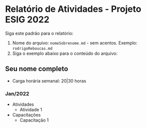 # Relatório de Atividades - Projeto ESIG 2022


Siga este padrão para o relatório:

1. Nome do arquivo: `nomeSobrenome.md` - sem acentos. Exemplo: `rodrigoReboucas.md`
2. Siga o exemplo abaixo para o conteúdo do arquivo:

<!-- Coloque seu nome com um título 2: ## -->
## Seu nome completo
  * Carga horária semanal: 20|30 horas

<!-- Coloque um título  ### para cada mês. Ex.: ### Jan/2022 -->
### Jan/2022

<!-- 
Informe as atividades que voce desempenhou e as capacitações que fez - de forma resumida.
Responda basicamente: o que você fez? O que você aprendeu?
-->
  * Atividades
    * Atividade 1
  * Capacitações
    * Capacitação 1

<!-- 
### Fev/2022
  * Atividades
    * Atividade 1
  * Capacitações
    * Capacitação 1
-->  

<!-- 
### Mar/2022
  * Atividades
    * Atividade 1
  * Capacitações
    * Capacitação 1
-->  

<!-- 
### Abr/2022
  * Atividades
    * Atividade 1
  * Capacitações
    * Capacitação 1
-->  

<!-- 
### Mai/2022
  * Atividades
    * Atividade 1
  * Capacitações
    * Capacitação 1
-->  

<!-- 
### Jun/2022
  * Atividades
    * Atividade 1
  * Capacitações
    * Capacitação 1
-->  

<!-- 
### Jul/2022
  * Atividades
    * Atividade 1
  * Capacitações
    * Capacitação 1
-->  

<!-- 
### Ago/2022
  * Atividades
    * Atividade 1
  * Capacitações
    * Capacitação 1
-->  

<!-- 
### Set/2022
  * Atividades
    * Atividade 1
  * Capacitações
    * Capacitação 1
-->  

<!-- 
### Out/2022
  * Atividades
    * Atividade 1
  * Capacitações
    * Capacitação 1
-->  

<!-- 
### Nov/2022
  * Atividades
    * Atividade 1
  * Capacitações
    * Capacitação 1
-->  

<!-- 
### Dez/2022
  * Atividades
    * Atividade 1
  * Capacitações
    * Capacitação 1
-->  


